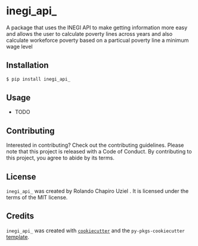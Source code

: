 # inegi_api_

A package that uses the INEGI API to make getting information more easy and allows the user to calculate poverty lines across years and also calculate workeforce poverty based on a particual poverty line a minimum wage level

## Installation

```bash
$ pip install inegi_api_
```

## Usage

- TODO

## Contributing

Interested in contributing? Check out the contributing guidelines. Please note that this project is released with a Code of Conduct. By contributing to this project, you agree to abide by its terms.

## License

`inegi_api_` was created by Rolando Chapiro Uziel . It is licensed under the terms of the MIT license.

## Credits

`inegi_api_` was created with [`cookiecutter`](https://cookiecutter.readthedocs.io/en/latest/) and the `py-pkgs-cookiecutter` [template](https://github.com/py-pkgs/py-pkgs-cookiecutter).
